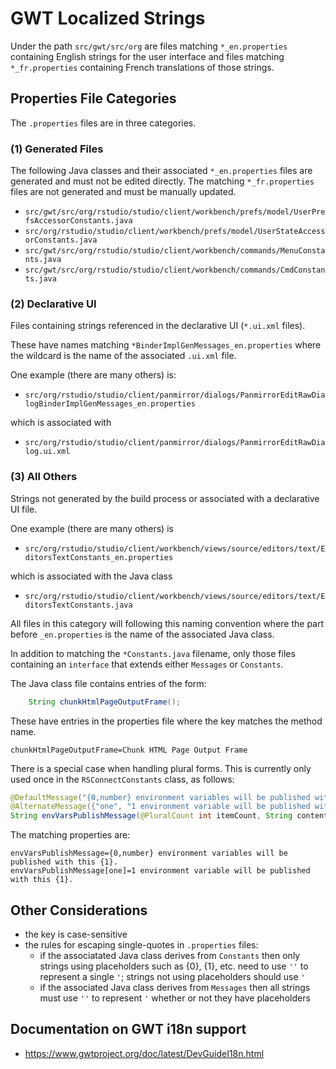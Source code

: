 # GWT Localized Strings

Under the path `src/gwt/src/org` are files matching `*_en.properties` containing English strings
for the user interface and files matching `*_fr.properties` containing French translations of
those strings.

## Properties File Categories

The `.properties` files are in three categories.

### (1) Generated Files

The following Java classes and their associated `*_en.properties` files are generated and must
not be edited directly. The matching `*_fr.properties` files are not generated and must be
manually updated.

- `src/gwt/src/org/rstudio/studio/client/workbench/prefs/model/UserPrefsAccessorConstants.java`
- `src/org/rstudio/studio/client/workbench/prefs/model/UserStateAccessorConstants.java`
- `src/gwt/src/org/rstudio/studio/client/workbench/commands/MenuConstants.java`
- `src/gwt/src/org/rstudio/studio/client/workbench/commands/CmdConstants.java`

### (2) Declarative UI

Files containing strings referenced in the declarative UI (`*.ui.xml` files).

These have names matching `*BinderImplGenMessages_en.properties` where the wildcard is the name
of the associated `.ui.xml` file.

One example (there are many others) is:

- `src/org/rstudio/studio/client/panmirror/dialogs/PanmirrorEditRawDialogBinderImplGenMessages_en.properties`

which is associated with

- `src/org/rstudio/studio/client/panmirror/dialogs/PanmirrorEditRawDialog.ui.xml`

### (3) All Others

Strings not generated by the build process or associated with a declarative UI file.

One example (there are many others) is

- `src/org/rstudio/studio/client/workbench/views/source/editors/text/EditorsTextConstants_en.properties`

which is associated with the Java class

- `src/org/rstudio/studio/client/workbench/views/source/editors/text/EditorsTextConstants.java`

All files in this category will following this naming convention where the part before `_en.properties`
is the name of the associated Java class.

In addition to matching the `*Constants.java` filename, only those files containing an 
`interface` that extends either `Messages` or `Constants`.

The Java class file contains entries of the form:

```java
    String chunkHtmlPageOutputFrame();
```

These have entries in the properties file where the key matches the method name.

```properties
chunkHtmlPageOutputFrame=Chunk HTML Page Output Frame
```

There is a special case when handling plural forms. This is currently only used once in the
`RSConnectConstants` class, as follows:

```java
@DefaultMessage("{0,number} environment variables will be published with this {1}.")
@AlternateMessage({"one", "1 environment variable will be published with this {1}."})
String envVarsPublishMessage(@PluralCount int itemCount, String contentType);
```

The matching properties are:

```properties
envVarsPublishMessage={0,number} environment variables will be published with this {1}.
envVarsPublishMessage[one]=1 environment variable will be published with this {1}.
```

## Other Considerations

- the key is case-sensitive
- the rules for escaping single-quotes in `.properties` files:
    - if the associatated Java class derives from `Constants` then only strings using placeholders
      such as {0}, {1}, etc. need to use `''` to represent a single `'`; strings not using 
      placeholders should use `'`
    - if the associated Java class derives from `Messages` then all strings must use `''` to 
      represent `'` whether or not they have placeholders

## Documentation on GWT i18n support

- https://www.gwtproject.org/doc/latest/DevGuideI18n.html

